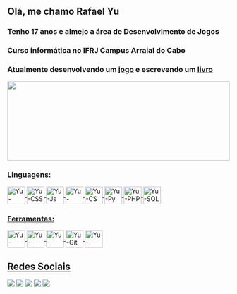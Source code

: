 ## Olá, me chamo Rafael Yu

### Tenho 17 anos e almejo a área de Desenvolvimento de Jogos

### Curso informática no IFRJ Campus Arraial do Cabo

### Atualmente desenvolvendo um [jogo](https://github.com/YuuY314/TCC) e escrevendo um [livro](https://www.wattpad.com/story/343836865-o-início-de-uma-lenda)

<div align="center">
  <a href="https://github.com/YuuY314">
  <img height="180em" width="100%" src="https://github-readme-stats.vercel.app/api/top-langs/?username=YuuY314&layout=compact&theme=codeSTACKr"/>
</div>

### Linguagens:
<div style="display: inline_block">
  <img align="center" alt="Yu-HTML" height="40" width="40" src="https://cdn.jsdelivr.net/gh/devicons/devicon/icons/html5/html5-original.svg"/>
  <img align="center" alt="Yu-CSS"  height="40" width="40" src="https://cdn.jsdelivr.net/gh/devicons/devicon/icons/css3/css3-original.svg"/>    
  <img align="center" alt="Yu-Js"   height="40" width="40" src="https://cdn.jsdelivr.net/gh/devicons/devicon/icons/javascript/javascript-original.svg"/>
  <img align="center" alt="Yu-Java" height="40" width="40" src="https://cdn.jsdelivr.net/gh/devicons/devicon/icons/java/java-original.svg"/>
  <img align="center" alt="Yu-CS"   height="40" width="40" src="https://cdn.jsdelivr.net/gh/devicons/devicon/icons/csharp/csharp-original.svg"/>
  <img align="center" alt="Yu-Py"   height="40" width="40" src="https://cdn.jsdelivr.net/gh/devicons/devicon/icons/python/python-original.svg"/>
  <img align="center" alt="Yu-PHP"  height="40" width="40" src="https://cdn.jsdelivr.net/gh/devicons/devicon/icons/php/php-original.svg"/>
  <img align="center" alt="Yu-SQL"  height="40" width="40" src="https://cdn.jsdelivr.net/gh/devicons/devicon/icons/mysql/mysql-original.svg" />
</div>

### Ferramentas:
<div style="display: inline_block">
  <img align="center" alt="Yu-VSCode"   height="40" width="40" src="https://cdn.jsdelivr.net/gh/devicons/devicon/icons/vscode/vscode-original.svg"/>
  <img align="center" alt="Yu-React"    height="40" width="40" src="https://cdn.jsdelivr.net/gh/devicons/devicon/icons/react/react-original.svg"/>
  <img align="center" alt="Yu-Unity"    height="40" width="40" src="https://cdn.jsdelivr.net/gh/devicons/devicon/icons/unity/unity-original.svg"/>
  <img align="center" alt="Yu-Git"      height="40" width="40" src="https://cdn.jsdelivr.net/gh/devicons/devicon/icons/git/git-original.svg"/>
  <img align="center" alt="Yu-GitHub"   height="40" width="40" src="https://cdn.jsdelivr.net/gh/devicons/devicon/icons/github/github-original.svg"/>
</div>

## Redes Sociais

<div>
  <a href="https://discordapp.com/users/533521300740767754/" target="_blank"><img src="https://img.shields.io/badge/Discord-7289DA?style=for-the-badge&logo=discord&logoColor=white"/></a>
  <a href="https://www.youtube.com/channel/UCqFAVpmZtUD4JHtpkl6zQ2w" target="_blank"><img src="https://img.shields.io/badge/YouTube-FF0000?style=for-the-badge&logo=youtube&logoColor=white"></a>
  <a href="https://www.facebook.com/rafael.yu.9028/" target="_blank"><img src="https://img.shields.io/badge/Facebook-1877F2?style=for-the-badge&logo=facebook&logoColor=white"/></a>
  <a href="https://twitter.com/Rafsyu" target="_blank"><img src="https://img.shields.io/badge/Twitter-1DA1F2?style=for-the-badge&logo=twitter&logoColor=white"/></a>
  <a href="https://myanimelist.net/profile/YuuY314" target="_blank"><img src="https://img.shields.io/badge/Myanimelist-2E51A2?style=for-the-badge&logo=myanimelist&logoColor=white"/></a>
</div>
